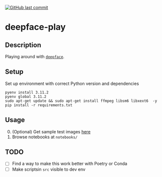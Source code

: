 [![GitHub last commit](https://img.shields.io/github/last-commit/ruankie/poetry-py-template)](https://github.com/ruankie/poetry-py-template/commits/main)

# deepface-play

## Description

Playing around with [`deepface`](https://github.com/serengil/deepface/tree/master).

## Setup

Set up environment with correct Python version and dependencies
```shell
pyenv install 3.11.2
pyenv global 3.11.2
sudo apt-get update && sudo apt-get install ffmpeg libsm6 libxext6  -y
pip install -r requirements.txt
```

## Usage
0. (Optional) Get sample test images [here](https://github.com/serengil/deepface/tree/master/tests/dataset)
1. Browse notebooks at `notebooks/`

## TODO
- [ ] Find a way to make this work better with Poetry or Conda
- [ ] Make scriptsin `src` visible to dev env
